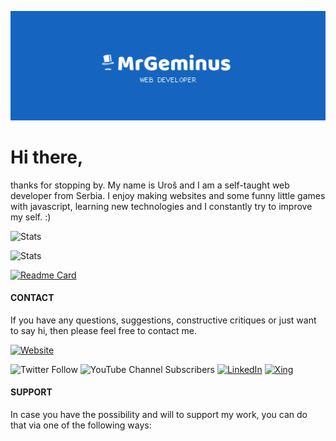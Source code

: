 ![MrGeminus Banner](https://github.com/MrGeminus/MrGeminus/blob/main/MrGeminusGitHubBanner.svg)
# Hi there,


thanks for stopping by. My name is Uroš and I am a self-taught web developer from Serbia. I enjoy making websites and some funny little games with javascript,
learning new technologies and I constantly try to improve my self. :)

![Stats](https://github-readme-stats.vercel.app/api?username=mrgeminus&show_icons=true&theme=tokyonight&include_all_commits=true&count_private=true&border_radius=0&hide_border=true&)

![Stats](https://github-readme-stats.vercel.app/api/top-langs/?username=mrgeminus&layout=compact&langs_count=9&border_radius=0&hide_border=true&theme=tokyonight&card_width=445)

[![Readme Card](https://github-readme-stats.vercel.app/api/pin/?username=anuraghazra&repo=github-readme-stats)](https://github.com/anuraghazra/github-readme-stats)

#### CONTACT

If you have any questions, suggestions, constructive critiques or just want to say hi, then please feel free to contact me.

[![Website](https://img.shields.io/website?label=mrgeminus.com&style=for-the-badge&url=https%3A%2F%2Fcodestackr.com)](https://mrgeminus.com)

![Twitter Follow](https://img.shields.io/twitter/follow/MrGeminus?color=%231565C0&label=%40MrGeminus&logo=twitter&logoColor=white&style=for-the-badge)
![YouTube Channel Subscribers](https://img.shields.io/youtube/channel/subscribers/UC4QYa0Pb5OCidee70BWbtAA?color=1565C0&label=MrGeminus&logo=youtube&style=for-the-badge)
[![LinkedIn](https://img.shields.io/badge/-LinkedIn-%231565C0?style=for-the-badge&logo=linkedin&logoColor=white)](https://www.linkedin.com/in/mrgeminus/)
[![Xing](https://img.shields.io/badge/-Xing-%231565C0?style=for-the-badge&logo=xing&logoColor=white)](https://www.xing.com/profile/Uros_Tomic3/cv)


#### SUPPORT

In case you have the possibility and will to support my work, you can do that via one of the following ways:
